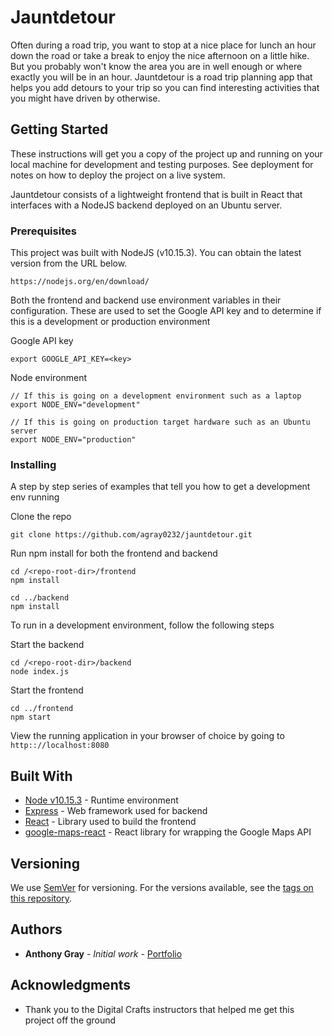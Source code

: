 # Jauntdetour

Often during a road trip, you want to stop at a nice place for lunch an hour down the road or take a break to enjoy the nice afternoon on a little hike. But you probably won't know the area you are in well enough or where exactly you will be in an hour. Jauntdetour is a road trip planning app that helps you add detours to your trip so you can find interesting activities that you might have driven by otherwise.

## Getting Started

These instructions will get you a copy of the project up and running on your local machine for development and testing purposes. See deployment for notes on how to deploy the project on a live system.

Jauntdetour consists of a lightweight frontend that is built in React that interfaces with a NodeJS backend deployed on an Ubuntu server. 

### Prerequisites

This project was built with NodeJS (v10.15.3). You can obtain the latest version from the URL below.

```
https://nodejs.org/en/download/
```

Both the frontend and backend use environment variables in their configuration. These are used to set the Google API key and to determine if this is a development or production environment

Google API key
```
export GOOGLE_API_KEY=<key>
```

Node environment
```
// If this is going on a development environment such as a laptop
export NODE_ENV="development"

// If this is going on production target hardware such as an Ubuntu server
export NODE_ENV="production"
```

### Installing

A step by step series of examples that tell you how to get a development env running

Clone the repo

```
git clone https://github.com/agray0232/jauntdetour.git
```

Run npm install for both the frontend and backend

```
cd /<repo-root-dir>/frontend
npm install

cd ../backend
npm install
```

To run in a development environment, follow the following steps

Start the backend
```
cd /<repo-root-dir>/backend
node index.js
```

Start the frontend
```
cd ../frontend
npm start
```

View the running application in your browser of choice by going to `http:://localhost:8080`

## Built With

* [Node v10.15.3](https://nodejs.org/en/download/) - Runtime environment
* [Express](https://expressjs.com/) - Web framework used for backend
* [React](https://reactjs.org/) - Library used to build the frontend
* [google-maps-react](https://github.com/fullstackreact/google-maps-react) - React library for wrapping the Google Maps API

## Versioning

We use [SemVer](http://semver.org/) for versioning. For the versions available, see the [tags on this repository](https://github.com/agray0232/jauntdetour/tags). 

## Authors

* **Anthony Gray** - *Initial work* - [Portfolio](https://anthonyrgray.com)

## Acknowledgments

* Thank you to the Digital Crafts instructors that helped me get this project off the ground
